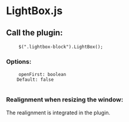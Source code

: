 # LightBox.js

## Call the plugin:

<pre>
    <code>$(".lightbox-block").LightBox();</code>
</pre>

### Options:

<pre>
    <code>openFirst: boolean
    Default: false
    </code>
</pre>

### Realignment when resizing the window:

The realignment is integrated in the plugin.